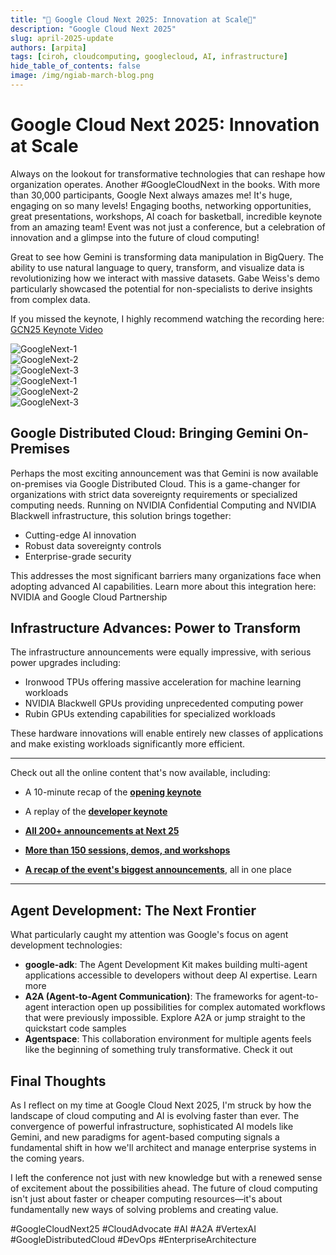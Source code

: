 ```yaml
---
title: "🌟 Google Cloud Next 2025: Innovation at Scale🌟"
description: "Google Cloud Next 2025"
slug: april-2025-update
authors: [arpita]
tags: [ciroh, cloudcomputing, googlecloud, AI, infrastructure]
hide_table_of_contents: false
image: /img/ngiab-march-blog.png
---
```


# Google Cloud Next 2025: Innovation at Scale

Always on the lookout for transformative technologies that can reshape how organization operates. Another #GoogleCloudNext in the books. With more than 30,000 participants, Google Next always amazes me! It's huge, engaging on so many levels! Engaging booths, networking opportunities, great presentations, workshops, AI coach for basketball, incredible keynote from an amazing team! Event was not just a conference, but a celebration of innovation and a glimpse into the future of cloud computing! 

Great to see how Gemini is transforming data manipulation in BigQuery. The ability to use natural language to query, transform, and visualize data is revolutionizing how we interact with massive datasets. Gabe Weiss's demo particularly showcased the potential for non-specialists to derive insights from complex data.

If you missed the keynote, I highly recommend watching the recording here: [GCN25 Keynote Video](https://www.youtube.com/live/VABwMpL3JCo?t=3564s)

<div style={{ display: 'flex', flexWrap: 'wrap', gap: '20px', justifyContent: 'center', maxWidth: '1200px', margin: '0 auto' }}>
  <div style={{ flex: '1 0 300px', maxWidth: '600px', textAlign: 'center', transition: 'transform 0.3s ease' }}>
    <img src="/img/googlecloudblog25/gcp-1.jpg" alt="GoogleNext-1" style={{ width: '100%', height: 'auto', borderRadius: '8px', boxShadow: '0 4px 8px rgba(0, 0, 0, 0.1)' }} />
  </div>
  
  <div style={{ flex: '1 0 300px', maxWidth: '600px', textAlign: 'center', transition: 'transform 0.3s ease' }}>
    <img src="/img/googlecloudblog25/gcp-2.jpg" alt="GoogleNext-2" style={{ width: '100%', height: 'auto', borderRadius: '8px', boxShadow: '0 4px 8px rgba(0, 0, 0, 0.1)' }} />
  </div>
  
  <div style={{ flex: '1 0 300px', maxWidth: '600px', textAlign: 'center', transition: 'transform 0.3s ease' }}>
    <img src="/img/googlecloudblog25/gcp-3.jpg" alt="GoogleNext-3" style={{ width: '100%', height: 'auto', borderRadius: '8px', boxShadow: '0 4px 8px rgba(0, 0, 0, 0.1)' }} />
  </div>
  
  <div style={{ flex: '1 0 300px', maxWidth: '400px', textAlign: 'center', transition: 'transform 0.3s ease' }}>
    <img src="/img/googlecloudblog25/gcp-4.jpg" alt="GoogleNext-1" style={{ width: '100%', height: 'auto', borderRadius: '8px', boxShadow: '0 4px 8px rgba(0, 0, 0, 0.1)' }} />
  </div>
  
  <div style={{ flex: '1 0 300px', maxWidth: '600px', textAlign: 'center', transition: 'transform 0.3s ease' }}>
    <img src="/img/googlecloudblog25/gcp-5.jpg" alt="GoogleNext-2" style={{ width: '100%', height: 'auto', borderRadius: '8px', boxShadow: '0 4px 8px rgba(0, 0, 0, 0.1)' }} />
  </div>
  
  <div style={{ flex: '1 0 300px', maxWidth: '600px', textAlign: 'center', transition: 'transform 0.3s ease' }}>
    <img src="/img/googlecloudblog25/gcp-6.jpg" alt="GoogleNext-3" style={{ width: '100%', height: 'auto', borderRadius: '8px', boxShadow: '0 4px 8px rgba(0, 0, 0, 0.1)' }} />
  </div>
</div>

## Google Distributed Cloud: Bringing Gemini On-Premises

Perhaps the most exciting announcement was that Gemini is now available on-premises via Google Distributed Cloud. This is a game-changer for organizations with strict data sovereignty requirements or specialized computing needs. Running on NVIDIA Confidential Computing and NVIDIA Blackwell infrastructure, this solution brings together:

* Cutting-edge AI innovation
* Robust data sovereignty controls
* Enterprise-grade security

This addresses the most significant barriers many organizations face when adopting advanced AI capabilities. Learn more about this integration here: NVIDIA and Google Cloud Partnership

## Infrastructure Advances: Power to Transform

The infrastructure announcements were equally impressive, with serious power upgrades including:

* Ironwood TPUs offering massive acceleration for machine learning workloads
* NVIDIA Blackwell GPUs providing unprecedented computing power
* Rubin GPUs extending capabilities for specialized workloads

These hardware innovations will enable entirely new classes of applications and make existing workloads significantly more efficient.

---
Check out all the online content that's now available, including:

* A 10-minute recap of the **[opening keynote](https://www.youtube.com/watch?v=dwgmfSOZNoQ)**

* A replay of the **[developer keynote](https://cloud.withgoogle.com/next/25/session-library?session=DEVKEY&utm_source=cloud_sfdc&utm_medium=email&utm_campaign=FY25-Q2-global-EXP106-physicalevent-er-next25-mc&utm_content=global_next25_15a_Op_TY_Gen_Physical_P0&utm_term=-&pref=K&mkt_tok=ODA4LUdKVy0zMTQAAAGZ0-XTI1zyO8s06QZoyvgraE3UtbUUHR0uePcaqzFX_xqCAKR4ho4Qwooku00DFireAGAYlcr90vjFdOkYug_UvoFWtCCvWZQ2D0Bc0I3mEv-Pq4aQOho#all)**

* **[All 200+ announcements at Next 25](https://cloud.google.com/blog/topics/google-cloud-next/google-cloud-next-2025-wrap-up?e=48754805&utm_source=cloud_sfdc&utm_medium=email&utm_campaign=FY25-Q2-global-EXP106-physicalevent-er-next25-mc&utm_content=global_next25_15a_Op_TY_Gen_Physical_P0&utm_term=-&pref=K&mkt_tok=ODA4LUdKVy0zMTQAAAGZ0-XTI69fG5pO1vzMqcs_tymd4-sQLUtRJH6j9g_F6FnNE3GwFkGx5qaC_d7bpF6BtvFK849zOz5VS6dCHtDlYAj-Pu4us2FvFnOic887xHl2eU-7N7U)**

* **[More than 150 sessions, demos, and workshops](https://cloud.withgoogle.com/next/25/session-library?mkt_tok=ODA4LUdKVy0zMTQAAAGZ0-XTI3kqz4RKnkWcKk0PQCYROhFCDELXMik1KDwmzDWf41vgL_ELHIf_FBVQXs_dqY4WynUDvgOkY-uWPcTqY1LFvQ5_ZTu-4G3DF3Kiw3jjD2WoUlc#all)**

* **[A recap of the event's biggest announcements](https://blog.google/products/google-cloud/next-2025/?utm_source=cloud_sfdc&utm_medium=email&utm_campaign=FY25-Q2-global-EXP106-physicalevent-er-next25-mc&utm_content=global_next25_15a_Op_TY_Gen_Physical_P0&utm_term=-&pref=K&mkt_tok=ODA4LUdKVy0zMTQAAAGZ0-XTI_yfyMB7QGUk4YFUIc7l-BY4tQW4ngSexZ5T54GQiwNwRk29ld_8wAYWVv39I8lBbtKokyjv8Wrdht9YFpHFVhMj8QeYF5Npd2zgjzvC_iX5wnQ)**, all in one place


---

## Agent Development: The Next Frontier

What particularly caught my attention was Google's focus on agent development technologies:

* **google-adk**: The Agent Development Kit makes building multi-agent applications accessible to developers without deep AI expertise. Learn more
* **A2A (Agent-to-Agent Communication)**: The frameworks for agent-to-agent interaction open up possibilities for complex automated workflows that were previously impossible. Explore A2A or jump straight to the quickstart code samples
* **Agentspace**: This collaboration environment for multiple agents feels like the beginning of something truly transformative. Check it out


## Final Thoughts

As I reflect on my time at Google Cloud Next 2025, I'm struck by how the landscape of cloud computing and AI is evolving faster than ever. The convergence of powerful infrastructure, sophisticated AI models like Gemini, and new paradigms for agent-based computing signals a fundamental shift in how we'll architect and manage enterprise systems in the coming years.

I left the conference not just with new knowledge but with a renewed sense of excitement about the possibilities ahead. The future of cloud computing isn't just about faster or cheaper computing resources—it's about fundamentally new ways of solving problems and creating value.

#GoogleCloudNext25 #CloudAdvocate #AI #A2A #VertexAI #GoogleDistributedCloud #DevOps #EnterpriseArchitecture